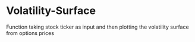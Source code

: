 # Volatility-Surface
Function taking stock ticker as input and then plotting the volatility surface from options prices 
